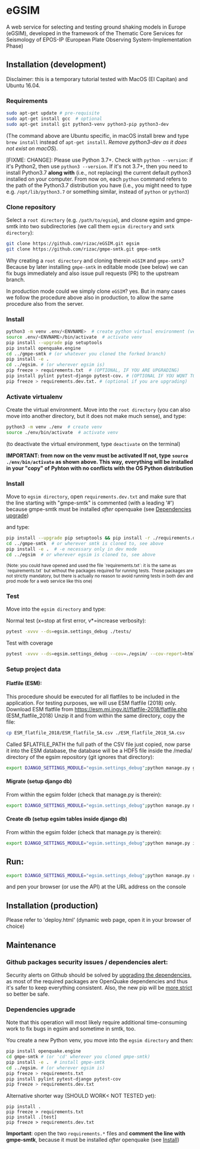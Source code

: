 # eGSIM
A web service for selecting and testing  ground shaking models in Europe (eGSIM), developed
in the framework of the  Thematic Core Services for Seismology of EPOS-IP
(European Plate Observing  System-Implementation Phase)


## Installation (development)

Disclaimer: this is a temporary tutorial tested with MacOS (El Capitan) and Ubuntu 16.04. 


### Requirements

```bash
sudo apt-get update # pre-requisite
sudo apt-get install gcc  # optional
sudo apt-get install git python3-venv python3-pip python3-dev
```

(The command above are Ubuntu specific, in macOS install brew and type
`brew install` instead of `apt-get install`. *Remove python3-dev as it does not
exist on macOS*).


[FIXME: CHANGE]:
Please use Python 3.7+. Check with ```python --version```:
if it's Python2, then use ```python3 --version```.
If it's not 3.7+, then you need to install Python3.7 **along with**
(i.e., not replacing) the current default python3 installed on your computer.
From now on, each `python` command refers to the path of the Python3.7 distribution you have
(i.e., you might need to type e.g. `/opt/lib/python3.7` or something similar,
instead of `python` or `python3`)


### Clone repository

Select a `root directory` (e.g. `/path/to/egsim`), and closne egsim and gmpe-smtk
into two subdirectories (we call them `egsim directory` and `smtk directory`):


```bash
git clone https://github.com/rizac/eGSIM.git egsim
git clone https://github.com/rizac/gmpe-smtk.git gmpe-smtk
```

Why creating a `root directory` and cloning therein `eGSIM` and `gmpe-smtk`?
Because by later installing `gmpe-smtk` in editable mode (see below)
we can fix bugs immediately and also issue pull requests (PR) to the upstream branch.

In production mode could we simply clone `eGSIM`? yes. But in many cases
we follow the procedure above also in production, to allow the same procedure also
from the server.


### Install

```bash
python3 -m venv .env/<ENVNAME>  # create python virtual environment (venv)
source .env/<ENVNAME>/bin/activate  # activate venv
pip install --upgrade pip setuptools
pip install openquake.engine
cd ../gmpe-smtk # (or whatever you cloned the forked branch)
pip install -e .
cd ../egsim. # (or wherever egsim is)
pip freeze > requirements.txt  # (OPTIONAL, IF YOU ARE UPGRADING)
pip install pylint pytest-django pytest-cov. # (OPTIONAL IF YOU WQNT TO RUN TESTS, which should be the case in dev mode)
pip freeze > requirements.dev.txt. # (optional if you are upgrading)
```

### Activate virtualenv

Create the virtual environment. Move into the `root directory`
(you can also move into another directory, but it does not make much sense), and type: 

```bash
python3 -m venv ./env  # create venv
source ./env/bin/activate  # activate venv
```

(to deactivate the virtual environment, type `deactivate` on the terminal)

**IMPORTANT: from now on the venv must be activated If not, type**
**`source ./env/bin/activate` as shown above. This way,**
**everything will be installed in your "copy" of**
**Pyhton with no conflicts with the OS Python distribution**


### Install

Move to `egsim directory`, open `requirements.dev.txt` and make
sure that the line starting with "gmpe-smtk" is commented (with a leading '#')
because gmpe-smtk must be installed *after* openquake (see
[Dependencies upgrade](#dependencies_upgrade))

 and type:

```bash
pip install --upgrade pip setuptools && pip install -r ./requirements.dev.txt
cd ../gmpe-smtk  # or wherever smtk is cloned to, see above
pip install -e .  # -e necessary only in dev mode
cd ../egsim  # or wherever egsim is cloned to, see above
```

<small>
(Note: you could have opened and used the file `requirements.txt`: it is the
same as `requirements.txt` but without the packages required for running tests.
Those packages are not strictly mandatory, but there is actually no reason to avoid
running tests in both dev and prod mode for a web service like this one)
</small>


### Test

Move into the `egsim directory` and type:

Normal test (x=stop at first error, v*=increase verbosity):
```bash
pytest -xvvv --ds=egsim.settings_debug ./tests/
```

Test with coverage
```bash
pytest -xvvv --ds=egsim.settings_debug --cov=./egsim/ --cov-report=html ./tests/
```

### Setup project data


#### Flatfile (ESM):
This procedure should be executed for all flatfiles to be included in the application.
For testing purposes, we will use ESM flatfile (2018) only.
Download ESM flatfile from https://esm.mi.ingv.it//flatfile-2018/flatfile.php (ESM_flatfile_2018)
Unzip it and from within the same directory, copy the file:
```bash
cp ESM_flatfile_2018/ESM_flatfile_SA.csv ./ESM_flatfile_2018_SA.csv
```
Called $FLATFILE_PATH the full path of the CSV file just copied,
now parse it into the ESM database, the database will be a HDF5 file
inside the /media/ directory of the egsim repository (git ignores that directory):
```bash
export DJANGO_SETTINGS_MODULE="egsim.settings_debug";python manage.py gmdb_esm $FLATFILE_PATH
```


#### Migrate (setup django db)
From within the egsim folder (check that manage.py is therein):
```bash
export DJANGO_SETTINGS_MODULE="egsim.settings_debug";python manage.py migrate
```


#### Create db  (setup egsim tables inside django db)
From within the egsim folder (check that manage.py is therein):
```bash
export DJANGO_SETTINGS_MODULE="egsim.settings_debug";python manage.py initdb
```


## Run:
```bash
export DJANGO_SETTINGS_MODULE="egsim.settings_debug";python manage.py runserver
```
and pen your browser (or use the API) at the URL address on the console 


## Installation (production)

Please refer to 'deploy.html' (dynamic web page, open it in your browser of choice)


## Maintenance


### Github packages security issues / dependencies alert:

Security alerts on Github should be solved by
[upgrading the dependencies](#dependencies-upgrade), as most of the required packages
are OpenQuake dependencies and thus it's safer to keep everything consistent.
Also, the new pip will be
[more strict](https://stackoverflow.com/questions/63277123/what-is-use-feature-2020-resolver-error-message-with-jupyter-installation-on)
so better be safe.

### Dependencies upgrade

Note that this operation will most likely require additional time-consuming work
to fix bugs in egsim and sometime in smtk, too.

You create a new Python venv, you move into the `egsim directory` and then:


```zsh
pip install openquake.engine
cd gmpe-smtk # (or 'cd' wherever you cloned gmpe-smtk)
pip install -e .  # install gmpe-smtk
cd ../egsim. # (or wherever egsim is)
pip freeze > requirements.txt
pip install pylint pytest-django pytest-cov
pip freeze > requirements.dev.txt
```

Alternative shorter way (SHOULD WORK< NOT TESTED yet):
```
pip install .
pip freeze > requirements.txt
pip install .[test]
pip freeze > requirements.dev.txt
```


**Important**: open the two `requirements.*` files and **comment the line with gmpe-smtk**,
because it must be installed *after* openquake (see [Install](#install))
